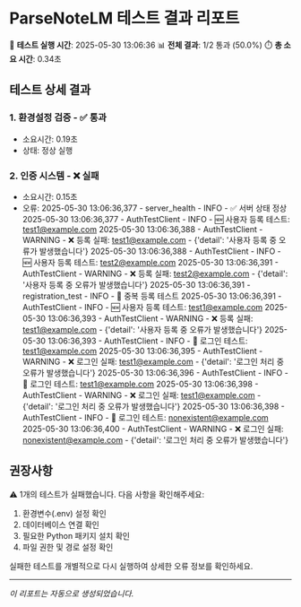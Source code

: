 
# ParseNoteLM 테스트 결과 리포트

📅 **테스트 실행 시간**: 2025-05-30 13:06:36
📊 **전체 결과**: 1/2 통과 (50.0%)
⏱️ **총 소요 시간**: 0.34초

## 테스트 상세 결과

### 1. 환경설정 검증 - ✅ 통과
- 소요시간: 0.19초
- 상태: 정상 실행

### 2. 인증 시스템 - ❌ 실패
- 소요시간: 0.15초
- 오류: 2025-05-30 13:06:36,377 - server_health - INFO - ✅ 서버 상태 정상
2025-05-30 13:06:36,377 - AuthTestClient - INFO - 🆕 사용자 등록 테스트: test1@example.com
2025-05-30 13:06:36,388 - AuthTestClient - WARNING - ❌ 등록 실패: test1@example.com - {'detail': '사용자 등록 중 오류가 발생했습니다'}
2025-05-30 13:06:36,388 - AuthTestClient - INFO - 🆕 사용자 등록 테스트: test2@example.com
2025-05-30 13:06:36,391 - AuthTestClient - WARNING - ❌ 등록 실패: test2@example.com - {'detail': '사용자 등록 중 오류가 발생했습니다'}
2025-05-30 13:06:36,391 - registration_test - INFO - 🔄 중복 등록 테스트
2025-05-30 13:06:36,391 - AuthTestClient - INFO - 🆕 사용자 등록 테스트: test1@example.com
2025-05-30 13:06:36,393 - AuthTestClient - WARNING - ❌ 등록 실패: test1@example.com - {'detail': '사용자 등록 중 오류가 발생했습니다'}
2025-05-30 13:06:36,393 - AuthTestClient - INFO - 🔐 로그인 테스트: test1@example.com
2025-05-30 13:06:36,395 - AuthTestClient - WARNING - ❌ 로그인 실패: test1@example.com - {'detail': '로그인 처리 중 오류가 발생했습니다'}
2025-05-30 13:06:36,396 - AuthTestClient - INFO - 🔐 로그인 테스트: test1@example.com
2025-05-30 13:06:36,398 - AuthTestClient - WARNING - ❌ 로그인 실패: test1@example.com - {'detail': '로그인 처리 중 오류가 발생했습니다'}
2025-05-30 13:06:36,398 - AuthTestClient - INFO - 🔐 로그인 테스트: nonexistent@example.com
2025-05-30 13:06:36,400 - AuthTestClient - WARNING - ❌ 로그인 실패: nonexistent@example.com - {'detail': '로그인 처리 중 오류가 발생했습니다'}



## 권장사항


⚠️ 1개의 테스트가 실패했습니다. 다음 사항을 확인해주세요:

1. 환경변수(.env) 설정 확인
2. 데이터베이스 연결 확인  
3. 필요한 Python 패키지 설치 확인
4. 파일 권한 및 경로 설정 확인

실패한 테스트를 개별적으로 다시 실행하여 상세한 오류 정보를 확인하세요.


---
*이 리포트는 자동으로 생성되었습니다.*
